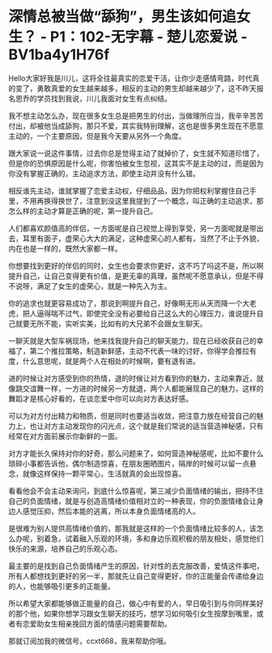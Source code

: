 # 深情总被当做“舔狗”，男生该如何追女生？ - P1：102-无字幕 - 楚儿恋爱说 - BV1ba4y1H76f

Hello大家好我是川儿，这将全往最真实的恋爱干活，让你少走感情弯路，时代真的变了，勇敢真爱的女生越来越多，相反的主动的男生却越来越少了，这不昨天报名思乔的学员找到我说，川儿我面对女生有点纠结。

我不想主动怎么办，现在很多女生总是把男生的付出，当做理所应当，我辛辛苦苦付出，却被他当成舔狗，那只不爱，其实我特别理解，这也是很多男生现在不愿意主动的，一个主要原因，但是我今天要从另外一个角度。

跟大家说一说这件事情，过去你总是觉得主动了就掉价了，女生就不知道珍惜了，但是你的恐惧原因是什么呢，你害怕被女生忽视，这其实不是主动的过，而是因为你没有掌握正确的，主动追求方法，即使主动并没有什么错。

相反谁先主动，谁就掌握了恋爱主动权，仔细品品，因为你把权利掌握住自己手里，不用再换得换世了，注意到没这里我提到了一个概念，叫正确的主动追求，那怎么样的主动才算是正确的呢，第一提升自己。

人们都喜欢颜值高的伴侣，一方面呢是自己视觉上得到享受，另一方面呢就是带出去，耳里有面子，虚荣心大大的满足，这种虚荣心的人都有，当然了不止于外貌，内在也是一样的，既然大家都一样。

你想要找到更好的伴侣的同时，女生也会要求你更好，这不巧了吗这不是，所以啊提升自己，让自己变得更有价值，是更无辜的真理，虽然呢不愿意承认，但是不得不说呀，满足了女生的虚荣心，就是一种先入为主。

你的追求也就更容易成功了，那说到啊提升自己，好像啊无形从天而降一个大老虎，把人逼得喘不过气，即使完全没有必要给自己这么大的心理压力，谁说提升自己就要无所不能，实听实美，比如有的大兄弟不会跟女生聊天。

一聊天就是大型车祸现场，他来找我提升自己的聊天能力，现在已经收获自己的幸福了，第二个推拉策略，制造新鲜感，主动不代表一味的讨好，你得学会推拉有度，什么意思呢，就是两个人在相处的时候啊，要有退有进。

进的时候让对方感受到你的热情，退的时候让对方看到你的魅力，主动来靠近，就像跳交谊舞一样，一方进的时候另一方就退，两个人都能展现自己的魅力，这样的舞蹈才是核心好看的，在谈恋爱中你可以向对方表达好感。

可以为对方付出精力和物质，但是同时也要适当收敛，把注意力放在经营自己的魅力上，也让对方主动发现你的闪光点，这个就是我们常说的适当营造神秘感，只有经常在对方面前展示你新鲜的一面。

对方才能长久保持对你的好奇，那么问题来了，如何营造神秘感呢，比如不要什么琐碎小事都告诉他，偶尔制造惊喜，在朋友圈晒图片，隔岸的时候可以留一点悬念，就像这样保持一颗平常心，生活就真的会出现惊喜。

看看他会不会主动来询问，到底什么惊喜呢，第三减少负面情绪的输出，把持不住自己的负面情绪，就是与创造高情绪价值相对立的一种表现，你的负面情绪会让身边人感觉压抑，然后本能的逃离，所以本身负面情绪高的人。

是很难为别人提供高情绪价值的，那我就是这样的一个负面情绪比较多的人，该怎么办呢，别着急，试着融入乐观的环境，多和身边乐观积极的朋友相处，感觉他们快乐的来源，培养自己的乐观心态。

最主要的是找到自己负面情绪产生的原因，针对性的去克服改善，爱情这件事吧，所有人都想找到更好的另一半，那就先让自己变得更好，你的正能量会传递给身边的人，也能够吸引更多的正能量。

所以希望大家都能够做正能量的自己，做心中有爱的人，早日吸引到与你同样美好的那个他，如果你想学习跟女生聊天的技巧，想学习如何吸引女生按摩到嘴里，或者有恋爱助女生相亲挽回方面的情感问题需要帮助。

那就订阅加我的微信号，ccxt668，我来帮助你哦。
